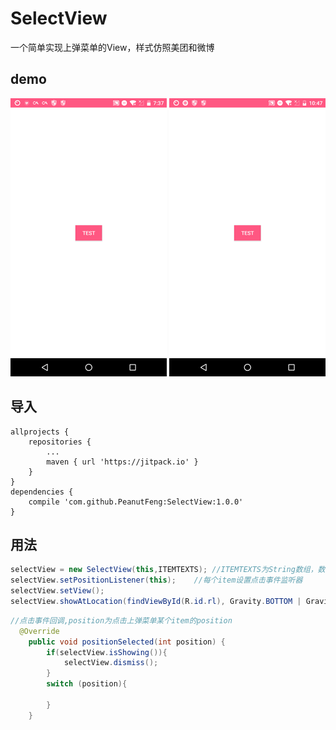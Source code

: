 # SelectView
一个简单实现上弹菜单的View，样式仿照美团和微博

demo 
------- 
<div class='row'>
<img  width="250" height="445" src="https://github.com/PeanutFeng/SelectView/blob/master/demo1.gif"'/>
<img  width="250" height="445" src="https://github.com/PeanutFeng/SelectView/blob/master/demo2.GIF"'/>
</div>

导入 
-------
```Gradle
allprojects {
	repositories {
		...
		maven { url 'https://jitpack.io' }
	}
}
dependencies {
    compile 'com.github.PeanutFeng:SelectView:1.0.0'
}
```

用法 
-------

```Java
selectView = new SelectView(this,ITEMTEXTS); //ITEMTEXTS为String数组，数组每个元素为上弹菜单中每个item的文字
selectView.setPositionListener(this);    //每个item设置点击事件监听器
selectView.setView();
selectView.showAtLocation(findViewById(R.id.rl), Gravity.BOTTOM | Gravity.CENTER_HORIZONTAL, 0, 0); //rl为弹出菜单前的rootview,例如Relativelayout
```
```Java
//点击事件回调,position为点击上弹菜单某个item的position
  @Override
    public void positionSelected(int position) {
        if(selectView.isShowing()){
            selectView.dismiss();
        }
        switch (position){
           
        }
    }
```
